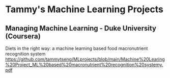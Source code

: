 # Tammy's Machine Learning Projects

## Managing Machine Learning - Duke University (Coursera)
Diets in the right way: a machine learning based food macronutrient recognition system
https://github.com/tammytseng/MLprojects/blob/main/Machine%20Learing%20Project_ML%20based%20macronutrient%20recognition%20systemy.pdf
